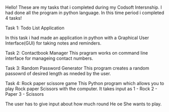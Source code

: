 Hello! These are my tasks that i completed during my Codsoft Intersnship.
I had done all the program in python language.
In this time period i completed 4 tasks!

Task 1: Todo List Application

  In this task i had made an application in python with a Graphical User Interface(GUI) for taking notes and reminders.
  
Task 2: Contactbook Manager
  This pragram works on command line interface for manageing contact numbers.
  
Task 3: Random Password Generator
  This program creates a random passowrd of desired length as nneded by the user.

Task 4: Rock paper scissore game
  This Python program which allows you to play Rock paper Scissors with the computer.
  It takes input as 1 - Rock
                    2 - Paper
                    3 - Scissors

  The user has to give input about how much round He oe She wants to play.

